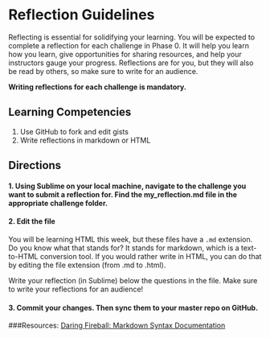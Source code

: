 # Reflection Guidelines

Reflecting is essential for solidifying your learning. You will be expected to complete a reflection for each challenge in Phase 0. It will help you learn how you learn, give opportunities for sharing resources, and help your instructors gauge your progress. Reflections are for you, but they will also be read by others, so make sure to write for an audience. 

**Writing reflections for each challenge is mandatory.**

## Learning Competencies

1. Use GitHub to fork and edit gists
2. Write reflections in markdown or HTML

## Directions

#### 1. Using Sublime on your local machine, navigate to the challenge you want to submit a reflection for. Find the my_reflection.md file in the appropriate challenge folder. 

#### 2. Edit the file

You will be learning HTML this week, but these files have a `.md` extension. Do you know what that stands for? It stands for markdown, which is a text-to-HTML conversion tool.  If you would rather write in HTML, you can do that by editing the file extension (from .md to .html). 

Write your reflection (in Sublime) below the questions in the file. Make sure to write your reflections for an audience!

#### 3. Commit your changes. Then sync them to your master repo on GitHub. 




###Resources:
[Daring Fireball: Markdown Syntax Documentation](http://daringfireball.net/projects/markdown/syntax) 
